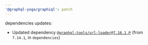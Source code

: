 ```yaml
---
'@graphql-yoga/graphiql': patch
---
```


dependencies updates:

- Updated dependency [`@graphql-tools/url-loader@7.16.1` ↗︎](https://www.npmjs.com/package/@graphql-tools/url-loader/v/7.16.1) (from `7.14.1`, in `dependencies`)

